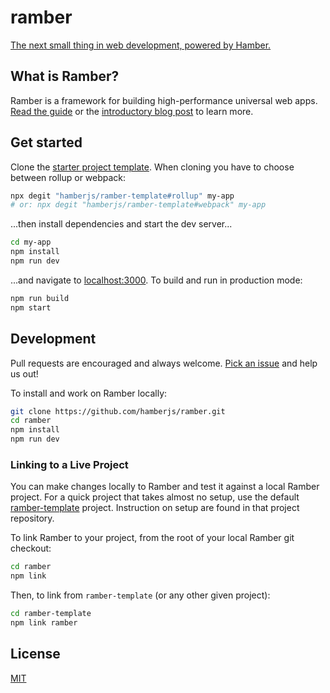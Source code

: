 # ramber

[The next small thing in web development, powered by Hamber.](https://ramberjs.web.app)


## What is Ramber?

Ramber is a framework for building high-performance universal web apps. [Read the guide](https://ramberjs.web.app/docs) or the [introductory blog post](https://hamberjs.web.app/blog/ramber-towards-the-ideal-web-app-framework) to learn more.


## Get started

Clone the [starter project template](https://github.com/hamberjs/ramber-template).
When cloning you have to choose between rollup or webpack:

```bash
npx degit "hamberjs/ramber-template#rollup" my-app
# or: npx degit "hamberjs/ramber-template#webpack" my-app
```

...then install dependencies and start the dev server...

```bash
cd my-app
npm install
npm run dev
```

...and navigate to [localhost:3000](http://localhost:3000). To build and run in production mode:

```bash
npm run build
npm start
```

## Development

Pull requests are encouraged and always welcome. [Pick an issue](https://github.com/hamberjs/ramber/issues?q=is%3Aissue+is%3Aopen+sort%3Aupdated-desc) and help us out!

To install and work on Ramber locally:

```bash
git clone https://github.com/hamberjs/ramber.git
cd ramber
npm install
npm run dev
```

### Linking to a Live Project

You can make changes locally to Ramber and test it against a local Ramber project. For a quick project that takes almost no setup, use the default [ramber-template](https://github.com/hamberjs/ramber-template) project. Instruction on setup are found in that project repository.

To link Ramber to your project, from the root of your local Ramber git checkout:

```bash
cd ramber
npm link
```

Then, to link from `ramber-template` (or any other given project):

```bash
cd ramber-template
npm link ramber
```

## License

[MIT](LICENSE)

